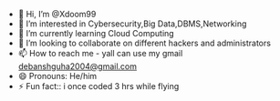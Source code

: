 - 👋 Hi, I’m @Xdoom99
- 👀 I’m interested in Cybersecurity,Big Data,DBMS,Networking
- 🌱 I’m currently learning Cloud Computing
- 💞️ I’m looking to collaborate on different hackers and administrators
- 📫 How to reach me - yall can use my gmail debanshguha2004@gmail.com
- 😄 Pronouns: He/him
- ⚡ Fun fact:: i once coded 3 hrs while flying

<!---
Xdoom99/Xdoom99 is a ✨ special ✨ repository because its `README.md` (this file) appears on your GitHub profile.
You can click the Preview link to take a look at your changes.
--->
